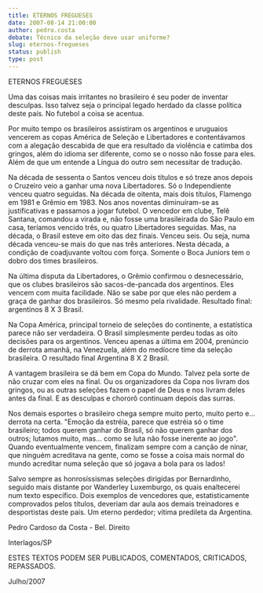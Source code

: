 ```yaml
---
title: ETERNOS FREGUESES
date: 2007-08-14 21:00:00
author: pedro.costa
debate: Técnico da seleção deve usar uniforme?
slug: eternos-fregueses
status: publish 
type: post
---
```


ETERNOS FREGUESES  

Uma das coisas mais irritantes no brasileiro é seu poder de inventar desculpas. Isso talvez seja o principal legado herdado da classe política deste país. No futebol a coisa se acentua.   

Por muito tempo os brasileiros assistiram os argentinos e uruguaios vencerem as copas América de Seleção e Libertadores e contentávamos com a alegação descabida de que era resultado da violência e catimba dos gringos, além do idioma ser diferente, como se o nosso não fosse para eles. Além de que um entende a Língua do outro sem necessitar de tradução.   

Na década de sessenta o Santos venceu dois títulos e só treze anos depois o Cruzeiro veio a ganhar uma nova Libertadores. Só o Independiente venceu quatro seguidas. Na década de oitenta, mais dois títulos, Flamengo em 1981 e Grêmio em 1983. Nos anos noventas diminuíram-se as justificativas e passamos a jogar futebol. O vencedor em clube, Telê Santana, comandou a virada e, não fosse uma brasileirada do São Paulo em casa, teríamos vencido três, ou quatro Libertadores seguidas. Mas, na década, o Brasil esteve em oito das dez finais. Venceu seis. Ou seja, numa década venceu-se mais do que nas três anteriores. Nesta década, a condição de coadjuvante voltou com força. Somente o Boca Juniors tem o dobro dos times brasileiros.   

Na última disputa da Libertadores, o Grêmio confirmou o desnecessário, que os clubes brasileiros são sacos-de-pancada dos argentinos. Eles vencem com muita facilidade. Não se sabe por que eles não perdem a graça de ganhar dos brasileiros. Só mesmo pela rivalidade. Resultado final: argentinos 8 X 3 Brasil.   

Na Copa América, principal torneio de seleções do continente, a estatística parece não ser verdadeira. O Brasil simplesmente perdeu todas as oito decisões para os argentinos. Venceu apenas a última em 2004, prenúncio de derrota amanhã, na Venezuela, além do medíocre time da seleção brasileira. O resultado final Argentina 8 X 2 Brasil.   

A vantagem brasileira se dá bem em Copa do Mundo. Talvez pela sorte de não cruzar com eles na final. Ou os organizadores da Copa nos livram dos gringos, ou as outras seleções fazem o papel de Deus e nos livram deles antes da final. E as desculpas e chororô continuam depois das surras.   

Nos demais esportes o brasileiro chega sempre muito perto, muito perto e... derrota na certa. "Emoção da estréia, parece que estréia só o time brasileiro; todos querem ganhar do Brasil, só não querem ganhar dos outros; lutamos muito, mas... como se luta não fosse inerente ao jogo". Quando eventualmente vencem, finalizam sempre com a canção de ninar, que ninguém acreditava na gente, como se fosse a coisa mais normal do mundo acreditar numa seleção que só jogava a bola para os lados!   

Salvo sempre as honrosíssismas seleções dirigidas por Bernardinho, seguido mais distante por Wanderley Luxemburgo, os quais enaltecerei num texto específico. Dois exemplos de vencedores que, estatisticamente comprovados pelos títulos, deveriam dar aula aos demais treinadores e desportistas deste país. Um eterno perdedor; vítima predileta da Argentina.   

Pedro Cardoso da Costa - Bel. Direito  

 Interlagos/SP  

ESTES TEXTOS PODEM SER PUBLICADOS, COMENTADOS, CRITICADOS, REPASSADOS.  

Julho/2007  

